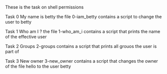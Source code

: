 These is the task on shell permissions

Task 0 My name is betty the file 0-iam_betty contains a script to change the user to betty

Task 1 Who am I ? the file 1-who_am_i contains a script that prints the name of the effective user

Task 2 Groups 2-groups contains a script that prints all grouos the user is part of

Task 3 New owner 3-new_owner contains a script that changes the owner of the file hello to the user betty
